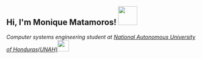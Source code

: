 <h2> Hi, I'm Monique Matamoros! <img src="https://media.giphy.com/media/mGcNjsfWAjY5AEZNw6/giphy.gif" width="50"></h2>
<p><em>Computer systems engineering student at <a href="https://www.unah.edu.hn/">National Autonomous University of Honduras(UNAH)</a><img src="https://media.giphy.com/media/WUlplcMpOCEmTGBtBW/giphy.gif" width="30">
  


  








<!--
**TiffMonique/TiffMonique** is a ✨ _special_ ✨ repository because its `README.md` (this file) appears on your GitHub profile.

Here are some ideas to get you started:

- 🔭 I’m currently working on ...
- 🌱 I’m currently learning ...
- 👯 I’m looking to collaborate on ...
- 🤔 I’m looking for help with ...
- 💬 Ask me about ...
- 📫 How to reach me: ...
- 😄 Pronouns: ...
- ⚡ Fun fact: ...
-->
